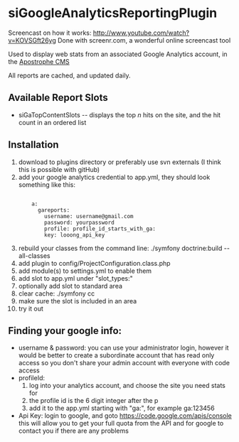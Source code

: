 siGoogleAnalyticsReportingPlugin
================================
Screencast on how it works: http://www.youtube.com/watch?v=KOVSGft26yg
Done with screenr.com, a wonderful online screencast tool


Used to display web stats from an associated Google Analytics account, in the [Apostrophe CMS](http://apostrophenow.org)

All reports are cached, and updated daily.

Available Report Slots
----------------------
* siGaTopContentSlots -- displays the top _n_ hits on the site, and the hit count in an ordered list

Installation
------------
1.  download to plugins directory or preferably use svn externals (I think this is possible with gitHub)
2.  add your google analytics credential to app.yml, they should look something like this:
    <pre><code>
        a:
          gareports:
            username: username@gmail.com
            password: yourpassword
            profile: profile_id_starts_with_ga:
            key: looong_api_key 
    </code></pre>
3. rebuild your classes from the command line:
    ./symfony doctrine:build --all-classes
4. add plugin to config/ProjectConfiguration.class.php
5. add module(s) to settings.yml to enable them
6. add slot to app.yml under "slot_types:"
7. optionally add slot to standard area
8. clear cache: ./symfony cc
9. make sure the slot is included in an area
10. try it out

Finding your google info:
-------------------------
* username & password: you can use your administrator login, however it would be better to create a subordinate account that has read only access so you don't share your admin account with everyone with code access
* profileId:  
  1. log into your analytics account, and choose the site you need stats for
  2. the profile id is the 6 digit integer after the p 
  3. add it to the app.yml starting with "ga:", for example ga:123456
* Api Key: login to google, and goto https://code.google.com/apis/console this will allow you to get your full quota from the API and for google to contact you if there are any problems

